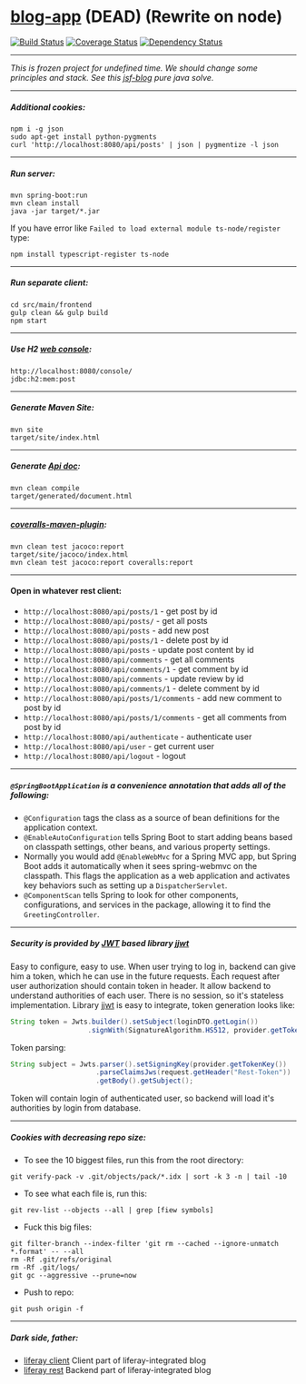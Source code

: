 # [blog-app](https://rest-blog.herokuapp.com) (DEAD) (Rewrite on node)
[![Build Status](https://travis-ci.org/solairerove/blog-app.svg?branch=master)](https://travis-ci.org/solairerove/blog-app)
[![Coverage Status](https://coveralls.io/repos/github/solairerove/blog-app/badge.svg?branch=master)](https://coveralls.io/github/solairerove/blog-app?branch=master)
[![Dependency Status](https://www.versioneye.com/user/projects/576d19144fa522002a240cff/badge.svg?style=flat-square)](https://www.versioneye.com/user/projects/576d19144fa522002a240cff)

___

*This is frozen project for undefined time. We should change some principles and stack. See this [jsf-blog](https://github.com/vlsidlyarevich/JSF-Blog) pure java solve.*
___

##### Additional cookies:

```shell
npm i -g json
sudo apt-get install python-pygments
curl 'http://localhost:8080/api/posts' | json | pygmentize -l json
```

___

##### Run server:

```shell
mvn spring-boot:run
mvn clean install
java -jar target/*.jar
```
If you have error like `Failed to load external module ts-node/register` type:
```shell
npm install typescript-register ts-node
```
___

##### Run separate client:

```shell
cd src/main/frontend
gulp clean && gulp build
npm start
```

___

##### Use H2 [web console](https://github.com/solairerove/blog-app/blob/master/src/main/java/com/github/solairerove/blog/config/H2Configuration.java):

```shell
http://localhost:8080/console/
jdbc:h2:mem:post
```

___

##### Generate Maven Site:

```shell
mvn site
target/site/index.html
```

___

##### Generate [Api doc](https://github.com/solairerove/blog-app/blob/master/pom.xml#L176-L216):

```shell
mvn clean compile
target/generated/document.html
```

___

##### [coveralls-maven-plugin](https://github.com/solairerove/blog-app/blob/master/pom.xml#L219-L252):

```shell
mvn clean test jacoco:report
target/site/jacoco/index.html
mvn clean test jacoco:report coveralls:report
```

___

#### Open in whatever rest client:

* `http://localhost:8080/api/posts/1` - get post by id
* `http://localhost:8080/api/posts/` - get all posts
* `http://localhost:8080/api/posts` - add new post
* `http://localhost:8080/api/posts/1` - delete post by id
* `http://localhost:8080/api/posts` - update post content by id
* `http://localhost:8080/api/comments` - get all comments
* `http://localhost:8080/api/comments/1` - get comment by id
* `http://localhost:8080/api/comments` - update review by id
* `http://localhost:8080/api/comments/1` - delete comment by id
* `http://localhost:8080/api/posts/1/comments` - add new comment to post by id
* `http://localhost:8080/api/posts/1/comments` - get all comments from post by id
* `http://localhost:8080/api/authenticate` - authenticate user
* `http://localhost:8080/api/user` - get current user
* `http://localhost:8080/api/logout` - logout

___

##### `@SpringBootApplication` is a convenience annotation that adds all of the following:
* `@Configuration` tags the class as a source of bean definitions for the application context.
* `@EnableAutoConfiguration` tells Spring Boot to start adding beans based on classpath settings, other beans, and various property settings.
* Normally you would add `@EnableWebMvc` for a Spring MVC app, but Spring Boot adds it automatically when it sees spring-webmvc on the classpath. This flags the application as a web application and activates key behaviors such as setting up a `DispatcherServlet`.
* `@ComponentScan` tells Spring to look for other components, configurations, and services in the package, allowing it to find the `GreetingController`.

___

##### Security is provided by [JWT](https://jwt.io/) based library [jjwt](https://github.com/jwtk/jjwt)
 Easy to configure, easy to use. When user trying to log in, backend can give him a token, which he can use in the future requests. Each request after user authorization should contain token in header. It allow backend to understand authorities of each user. There is no session, so it's stateless implementation. Library [jjwt](https://github.com/jwtk/jjwt) is easy
 to integrate, token generation looks like:
 
```java
String token = Jwts.builder().setSubject(loginDTO.getLogin())
                   .signWith(SignatureAlgorithm.HS512, provider.getTokenKey()).compact();
```

Token parsing:

```java
String subject = Jwts.parser().setSigningKey(provider.getTokenKey())
                     .parseClaimsJws(request.getHeader("Rest-Token"))
                     .getBody().getSubject();
```

Token will contain login of authenticated user, so backend will load it's authorities by login from database.
___

##### Cookies with decreasing repo size: 

* To see the 10 biggest files, run this from the root directory:
```shell
git verify-pack -v .git/objects/pack/*.idx | sort -k 3 -n | tail -10
```

* To see what each file is, run this:
```shell
git rev-list --objects --all | grep [fiew symbols]
```

* Fuck this big files:
```shell
git filter-branch --index-filter 'git rm --cached --ignore-unmatch *.format' -- --all
rm -Rf .git/refs/original
rm -Rf .git/logs/
git gc --aggressive --prune=now
```

* Push to repo:
```shell
git push origin -f
```

___

##### Dark side, father:

* [liferay client](https://github.com/solairerove/liferay-blog-client) Client part of liferay-integrated blog
* [liferay rest](https://github.com/vlsidlyarevich/liferay-blog-backend) Backend part of liferay-integrated blog

